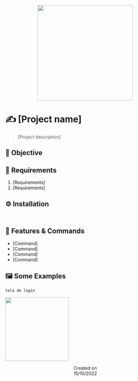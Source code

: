 <p align="center">
  <img src="https://i.imgur.com/T1xCI92.png" height='300'/>
</p>

# ✍️ [Project name]
> [Project description]

## 🎯 Objective

## 📜 Requirements
1. [Requirements]
2. [Requirements]

## ⚙️ Installation

```


```

## 📝 Features & Commands

- [Command]
- [Command]
- [Command]
- [Command]

## 🖼️ Some Examples
    tela de login
  <img src="https://i.imgur.com/aZfPooS.png" height='200'/><br>

<p align="center">
  Created on <br>
  15/10/2022
</p>
